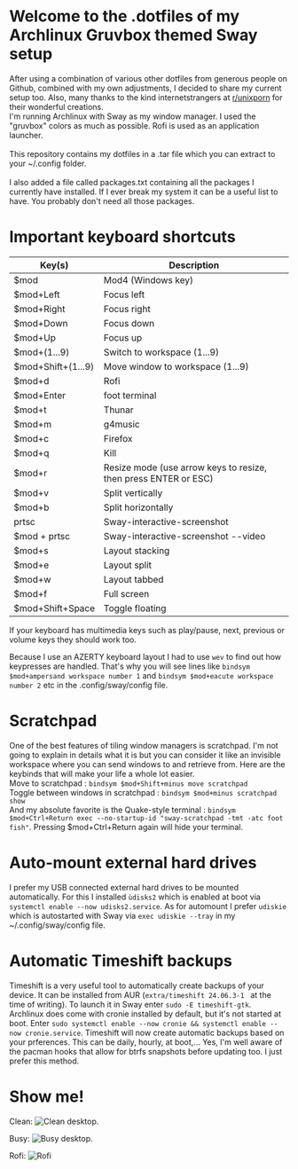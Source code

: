 # Welcome to the .dotfiles of my Archlinux Gruvbox themed Sway setup

After using a combination of various other dotfiles from generous people on Github, combined with my own adjustments, I decided to share my current setup too. Also, many thanks to the kind internetstrangers at <A HREF="https://www.reddit.com/r/unixporn/">r/unixporn</A> for their wonderful creations.<BR />
I'm running Archlinux with Sway as my window manager. I used the "gruvbox" colors as much as possible.  Rofi is used as an application launcher.<BR />
<BR />
This repository contains my dotfiles in a .tar file which you can extract to your ~/.config folder.<BR />
<BR />
I also added a file called packages.txt containing all the packages I currently have installed.  If I ever break my system it can be a useful list to have.  You probably don't need all those packages.

# Important keyboard shortcuts

| Key(s) | Description |
| --- | --- |
| $mod | Mod4 (Windows key) |
| $mod+Left | Focus left |
| $mod+Right | Focus right |
| $mod+Down | Focus down |
| $mod+Up | Focus up |
| $mod+(1...9) | Switch to workspace (1...9) |
| $mod+Shift+(1...9) | Move window to workspace (1...9) |
| $mod+d | Rofi |
| $mod+Enter | foot terminal |
| $mod+t | Thunar |
| $mod+m | g4music |
| $mod+c | Firefox |
| $mod+q | Kill |
| $mod+r | Resize mode (use arrow keys to resize, then press ENTER or ESC) |
| $mod+v | Split vertically |
| $mod+b | Split horizontally | 
| prtsc | Sway-interactive-screenshot |
| $mod + prtsc | Sway-interactive-screenshot --video |
| $mod+s | Layout stacking |
| $mod+e | Layout split |
| $mod+w | Layout tabbed |
| $mod+f | Full screen |
| $mod+Shift+Space | Toggle floating |

If your keyboard has multimedia keys such as play/pause, next, previous or volume keys they should work too.

Because I use an AZERTY keyboard layout I had to use ```wev``` to find out how keypresses are handled.  That's why you will see lines like ```bindsym $mod+ampersand workspace number 1``` and ```bindsym $mod+eacute workspace number 2``` etc in the .config/sway/config file.<BR />


# Scratchpad
One of the best features of tiling window managers is scratchpad.  I'm not going to explain in details what it is but you can consider it like an invisible workspace where you can send windows to and retrieve from.  Here are the keybinds that will make your life a whole lot easier.<BR />
Move to scratchpad : ```bindsym $mod+Shift+minus move scratchpad```<BR />
Toggle between windows in scratchpad : ```bindsym $mod+minus scratchpad show```<BR />
And my absolute favorite is the Quake-style terminal : ```bindsym $mod+Ctrl+Return exec --no-startup-id "sway-scratchpad -tmt -atc foot fish"```. Pressing $mod+Ctrl+Return again will hide your terminal.  <BR />

# Auto-mount external hard drives
I prefer my USB connected external hard drives to be mounted automatically.  For this I installed ```ùdisks2``` which is enabled at boot via ```systemctl enable --now udisks2.service```.  As for automount I prefer ```udiskie``` which is autostarted with Sway via ```exec udiskie --tray``` in my ~/.config/sway/config file.

# Automatic Timeshift backups
Timeshift is a very useful tool to automatically create backups of your device.   It can be installed from AUR (```extra/timeshift 24.06.3-1 ``` at the time of writing).  To launch it in Sway enter ```sudo -E timeshift-gtk```. <BR />
Archlinux does come with cronie installed by default, but it's not started at boot.  Enter ```sudo systemctl enable --now cronie && systemctl enable --now cronie.service```.  Timeshift will now create automatic backups based on your prferences.  This can be daily, hourly, at boot,...  Yes, I'm well aware of the pacman hooks that allow for btrfs snapshots before updating too.  I just prefer this method.<BR />

# Show me!
Clean:
![Clean desktop.](https://github.com/himselfish/dotfiles/blob/main/desktop_clean.png)

Busy:
![Busy desktop.](https://github.com/himselfish/dotfiles/blob/main/desktop_fake_busy.png)

Rofi:
![Rofi](https://github.com/himselfish/dotfiles/blob/main/desktop_rofi.png)
